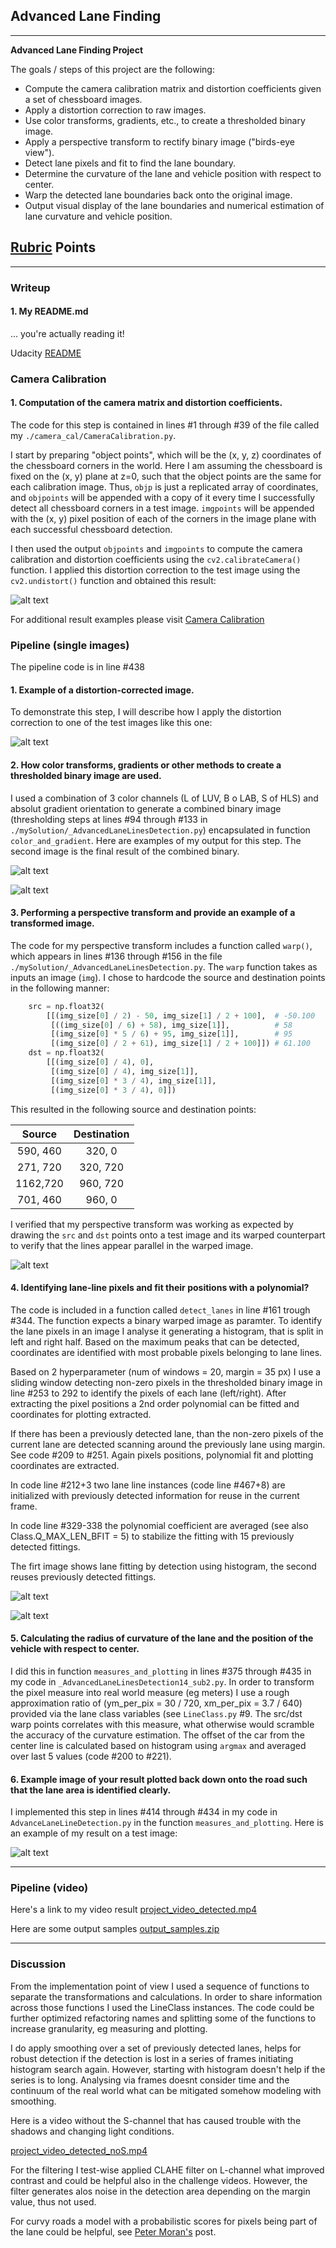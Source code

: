 ## Advanced Lane Finding

---

**Advanced Lane Finding Project**

The goals / steps of this project are the following:

* Compute the camera calibration matrix and distortion coefficients given a set of chessboard images.
* Apply a distortion correction to raw images.
* Use color transforms, gradients, etc., to create a thresholded binary image.
* Apply a perspective transform to rectify binary image ("birds-eye view").
* Detect lane pixels and fit to find the lane boundary.
* Determine the curvature of the lane and vehicle position with respect to center.
* Warp the detected lane boundaries back onto the original image.
* Output visual display of the lane boundaries and numerical estimation of lane curvature and vehicle position.

[//]: # (Image References)

[image1]: ./examples/test_undist.jpg "Calibration"
[image2]: ./examples/und.jpg "Compare Undistorted"
[image3]: ./examples/c_b.jpg "Compare Channels"
[image4]: ./examples/bin.jpg "Binary Combined"
[image5]: ./examples/cop.jpg "Warp Compare"
[image6]: ./examples/lan_1.jpg "Histogram Detection"
[image7]: ./examples/lan_2.jpg "Reuse Previous"
[image8]: ./examples/res.jpg ""
[video1]: ./examples/project_video_detected.mp4 "Video"
[video2]: ./examples/project_video_detected_noS.mp4 "Video"

## [Rubric](https://review.udacity.com/#!/rubrics/571/view) Points

---

### Writeup

#### 1. My README.md
... you're actually reading it!

Udacity [README](https://github.com/tochalid/CarND-Advanced-Lane-Lines/tree/master/writeup_template.md)

### Camera Calibration

#### 1. Computation of the camera matrix and distortion coefficients.

The code for this step is contained in lines #1 through #39 of the file called my `./camera_cal/CameraCalibration.py`.

I start by preparing "object points", which will be the (x, y, z) coordinates of the chessboard corners in the world. Here I am assuming the chessboard is fixed on the (x, y) plane at z=0, such that the object points are the same for each calibration image.  Thus, `objp` is just a replicated array of coordinates, and `objpoints` will be appended with a copy of it every time I successfully detect all chessboard corners in a test image.  `imgpoints` will be appended with the (x, y) pixel position of each of the corners in the image plane with each successful chessboard detection.  

I then used the output `objpoints` and `imgpoints` to compute the camera calibration and distortion coefficients using the `cv2.calibrateCamera()` function.  I applied this distortion correction to the test image using the `cv2.undistort()` function and obtained this result: 

![alt text][image1]

For additional result examples please visit [Camera Calibration](https://github.com/tochalid/CarND-Advanced-Lane-Lines/tree/master/camera_cal)

### Pipeline (single images)

The pipeline code is in line #438

#### 1. Example of a distortion-corrected image.

To demonstrate this step, I will describe how I apply the distortion correction to one of the test images like this one:

![alt text][image2]

#### 2. How color transforms, gradients or other methods to create a thresholded binary image are used.

I used a combination of 3 color channels (L of LUV, B o LAB, S of HLS) and absolut gradient orientation to generate a combined binary image (thresholding steps at lines #94 through #133 in `./mySolution/_AdvancedLaneLinesDetection.py`) encapsulated in function `color_and_gradient`.  Here are examples of my output for this step. The second image is the final result of the combined binary.

![alt text][image3]

![alt text][image4]

#### 3. Performing a perspective transform and provide an example of a transformed image.

The code for my perspective transform includes a function called `warp()`, which appears in lines #136 through #156 in the file `./mySolution/_AdvancedLaneLinesDetection.py`.  The `warp` function takes as inputs an image (`img`). I chose to hardcode the source and destination points in the following manner:

```python
    src = np.float32(
        [[(img_size[0] / 2) - 50, img_size[1] / 2 + 100],  # -50.100
         [((img_size[0] / 6) + 58), img_size[1]],          # 58
         [(img_size[0] * 5 / 6) + 95, img_size[1]],        # 95
         [(img_size[0] / 2 + 61), img_size[1] / 2 + 100]]) # 61.100
    dst = np.float32(
        [[(img_size[0] / 4), 0],
         [(img_size[0] / 4), img_size[1]],
         [(img_size[0] * 3 / 4), img_size[1]],
         [(img_size[0] * 3 / 4), 0]])

```

This resulted in the following source and destination points:

| Source        | Destination   | 
|:-------------:|:-------------:| 
| 590, 460      | 320, 0        |
| 271, 720      | 320, 720      |
| 1162,720      | 960, 720      |
| 701, 460      | 960, 0        |

I verified that my perspective transform was working as expected by drawing the `src` and `dst` points onto a test image and its warped counterpart to verify that the lines appear parallel in the warped image.

![alt text][image5]

#### 4. Identifying lane-line pixels and fit their positions with a polynomial?

The code is included in a function called `detect_lanes` in line #161 trough #344. The function expects a binary warped image as paramter. To identify the lane pixels in an image I analyse it generating a histogram, that is split in left and right half. Based on the maximum peaks that can be detected, coordinates are identified with most probable pixels belonging to lane lines.

Based on 2 hyperparameter (num of windows = 20, margin = 35 px) I use a sliding window detecting non-zero pixels in the thresholded binary image in line #253 to 292 to identify the pixels of each lane (left/right). After extracting the pixel positions a 2nd order polynomial can be fitted and coordinates for plotting extracted.

If there has been a previously detected lane, than the non-zero pixels of the current lane are detected scanning around the previously lane using margin. See code #209 to #251. Again pixels positions, polynomial fit and plotting coordinates are extracted.

In code line #212+3 two lane line instances (code line #467+8) are initialized with previously detected information for reuse in the current frame.

In code line #329-338 the polynomial coefficient are averaged (see also Class.Q_MAX_LEN_BFIT = 5) to stabilize the fitting with 15 previously detected fittings.

The firt image shows lane fitting by detection using histogram, the second reuses previously detected fittings.

![alt text][image6]

![alt text][image7]


#### 5. Calculating the radius of curvature of the lane and the position of the vehicle with respect to center.

I did this in function `measures_and_plotting` in lines #375 through #435 in my code in `_AdvancedLaneLinesDetection14_sub2.py`. In order to transform the pixel measure into real world measure (eg meters) I use a rough approximation ratio of (ym_per_pix = 30 / 720, xm_per_pix = 3.7 / 640) provided via the lane class variables (see `LineClass.py` #9. The src/dst warp points correlates with this measure, what otherwise would scramble the accuracy of the curvature estimation. The offset of the car from the center line is calculated based on histogram using `argmax` and averaged over last 5 values (code #200 to #221).

#### 6. Example image of your result plotted back down onto the road such that the lane area is identified clearly.

I implemented this step in lines #414 through #434 in my code in `AdvanceLaneLineDetection.py` in the function `measures_and_plotting`.  Here is an example of my result on a test image:

![alt text][image8]

---

### Pipeline (video)

Here's a link to my video result
[project_video_detected.mp4](./examples/project_video_detected.mp4)

Here are some output samples
[output_samples.zip](./output_images/run7.zip)

---

### Discussion

From the implementation point of view I used a sequence of functions to separate the transformations and calculations. In order to share information across those functions I used the LineClass instances. The code could be further optimized refactoring names and splitting some of the functions to increase granularity, eg measuring and plotting.

I do apply smoothing over a set of previously detected lanes, helps for robust detection if the detection is lost in a series of frames initiating histogram search again. However, starting with histogram doesn't help if the series is to long. Analysing via frames doesnt consider time and the continuum of the real world what can be mitigated somehow modeling with smoothing.

Here is a video without the S-channel that has caused trouble with the shadows and changing light conditions.

[project_video_detected_noS.mp4](./examples/project_video_detected_noS.mp4)

For the filtering I test-wise applied CLAHE filter on L-channel what improved contrast and could be helpful also in the challenge videos. However, the filter generates alos noise in the detection area depending on the margin value, thus not used.

For curvy roads a model with a probabilistic scores for pixels being part of the lane could be helpful, see [Peter Moran's](http://petermoran.org/robust-lane-tracking/) post.
